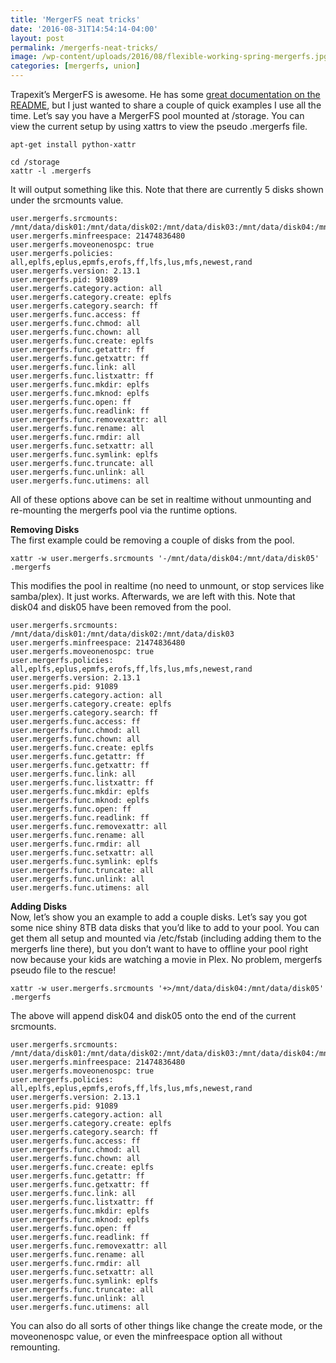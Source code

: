 ```yaml
---
title: 'MergerFS neat tricks'
date: '2016-08-31T14:54:14-04:00'
layout: post
permalink: /mergerfs-neat-tricks/
image: /wp-content/uploads/2016/08/flexible-working-spring-mergerfs.jpg
categories: [mergerfs, union]
---
```


Trapexit’s MergerFS is awesome. He has some [great documentation on the README](https://github.com/trapexit/mergerfs), but I just wanted to share a couple of quick examples I use all the time. Let’s say you have a MergerFS pool mounted at /storage. You can view the current setup by using xattrs to view the pseudo .mergerfs file.

```
apt-get install python-xattr
```

```
cd /storage
xattr -l .mergerfs
```

It will output something like this. Note that there are currently 5 disks shown under the srcmounts value.

```
user.mergerfs.srcmounts: /mnt/data/disk01:/mnt/data/disk02:/mnt/data/disk03:/mnt/data/disk04:/mnt/data/disk05
user.mergerfs.minfreespace: 21474836480
user.mergerfs.moveonenospc: true
user.mergerfs.policies: all,eplfs,eplus,epmfs,erofs,ff,lfs,lus,mfs,newest,rand
user.mergerfs.version: 2.13.1
user.mergerfs.pid: 91089
user.mergerfs.category.action: all
user.mergerfs.category.create: eplfs
user.mergerfs.category.search: ff
user.mergerfs.func.access: ff
user.mergerfs.func.chmod: all
user.mergerfs.func.chown: all
user.mergerfs.func.create: eplfs
user.mergerfs.func.getattr: ff
user.mergerfs.func.getxattr: ff
user.mergerfs.func.link: all
user.mergerfs.func.listxattr: ff
user.mergerfs.func.mkdir: eplfs
user.mergerfs.func.mknod: eplfs
user.mergerfs.func.open: ff
user.mergerfs.func.readlink: ff
user.mergerfs.func.removexattr: all
user.mergerfs.func.rename: all
user.mergerfs.func.rmdir: all
user.mergerfs.func.setxattr: all
user.mergerfs.func.symlink: eplfs
user.mergerfs.func.truncate: all
user.mergerfs.func.unlink: all
user.mergerfs.func.utimens: all
```

All of these options above can be set in realtime without unmounting and re-mounting the mergerfs pool via the runtime options.

**Removing Disks**  
The first example could be removing a couple of disks from the pool.

```
xattr -w user.mergerfs.srcmounts '-/mnt/data/disk04:/mnt/data/disk05' .mergerfs
```

This modifies the pool in realtime (no need to unmount, or stop services like samba/plex). It just works. Afterwards, we are left with this. Note that disk04 and disk05 have been removed from the pool.

```
user.mergerfs.srcmounts: /mnt/data/disk01:/mnt/data/disk02:/mnt/data/disk03
user.mergerfs.minfreespace: 21474836480
user.mergerfs.moveonenospc: true
user.mergerfs.policies: all,eplfs,eplus,epmfs,erofs,ff,lfs,lus,mfs,newest,rand
user.mergerfs.version: 2.13.1
user.mergerfs.pid: 91089
user.mergerfs.category.action: all
user.mergerfs.category.create: eplfs
user.mergerfs.category.search: ff
user.mergerfs.func.access: ff
user.mergerfs.func.chmod: all
user.mergerfs.func.chown: all
user.mergerfs.func.create: eplfs
user.mergerfs.func.getattr: ff
user.mergerfs.func.getxattr: ff
user.mergerfs.func.link: all
user.mergerfs.func.listxattr: ff
user.mergerfs.func.mkdir: eplfs
user.mergerfs.func.mknod: eplfs
user.mergerfs.func.open: ff
user.mergerfs.func.readlink: ff
user.mergerfs.func.removexattr: all
user.mergerfs.func.rename: all
user.mergerfs.func.rmdir: all
user.mergerfs.func.setxattr: all
user.mergerfs.func.symlink: eplfs
user.mergerfs.func.truncate: all
user.mergerfs.func.unlink: all
user.mergerfs.func.utimens: all
```

**Adding Disks**  
Now, let’s show you an example to add a couple disks. Let’s say you got some nice shiny 8TB data disks that you’d like to add to your pool. You can get them all setup and mounted via /etc/fstab (including adding them to the mergerfs line there), but you don’t want to have to offline your pool right now because your kids are watching a movie in Plex. No problem, mergerfs pseudo file to the rescue!

```
xattr -w user.mergerfs.srcmounts '+>/mnt/data/disk04:/mnt/data/disk05' .mergerfs
```

The above will append disk04 and disk05 onto the end of the current srcmounts.

```
user.mergerfs.srcmounts: /mnt/data/disk01:/mnt/data/disk02:/mnt/data/disk03:/mnt/data/disk04:/mnt/data/disk05
user.mergerfs.minfreespace: 21474836480
user.mergerfs.moveonenospc: true
user.mergerfs.policies: all,eplfs,eplus,epmfs,erofs,ff,lfs,lus,mfs,newest,rand
user.mergerfs.version: 2.13.1
user.mergerfs.pid: 91089
user.mergerfs.category.action: all
user.mergerfs.category.create: eplfs
user.mergerfs.category.search: ff
user.mergerfs.func.access: ff
user.mergerfs.func.chmod: all
user.mergerfs.func.chown: all
user.mergerfs.func.create: eplfs
user.mergerfs.func.getattr: ff
user.mergerfs.func.getxattr: ff
user.mergerfs.func.link: all
user.mergerfs.func.listxattr: ff
user.mergerfs.func.mkdir: eplfs
user.mergerfs.func.mknod: eplfs
user.mergerfs.func.open: ff
user.mergerfs.func.readlink: ff
user.mergerfs.func.removexattr: all
user.mergerfs.func.rename: all
user.mergerfs.func.rmdir: all
user.mergerfs.func.setxattr: all
user.mergerfs.func.symlink: eplfs
user.mergerfs.func.truncate: all
user.mergerfs.func.unlink: all
user.mergerfs.func.utimens: all
```

You can also do all sorts of other things like change the create mode, or the moveonenospc value, or even the minfreespace option all without remounting.